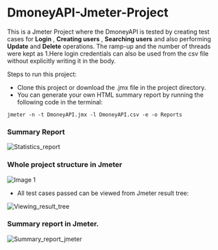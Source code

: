 # DmoneyAPI-Jmeter-Project
This is a Jmeter Project where the DmoneyAPI is tested by creating test cases for **Login** , **Creating users** , **Searching users** and also 
performing **Update** and **Delete** operations. The ramp-up and the number of threads were kept as 1.Here login credentials can also be used from the csv file without explicitly writing it in the body.

Steps to run this project:
- Clone this project or download the .jmx file in the project directory.
- You can generate your own HTML summary report by running the following code in the terminal:
```
jmeter -n -t DmoneyAPI.jmx -l DmoneyAPI.csv -e -o Reports
```
### Summary Report 

![Statistics_report](https://user-images.githubusercontent.com/55280106/176236351-44f81561-6822-473f-a284-6e6f5d8e0a88.png)
### Whole project structure in Jmeter
![Image 1](https://user-images.githubusercontent.com/55280106/176236655-27631c53-2fbf-4983-9ca5-735bf88722e1.png)
- All test cases passed can be viewed from Jmeter result tree:

![Viewing_result_tree](https://user-images.githubusercontent.com/55280106/176237191-2347f629-4619-4fdd-9d52-ca7df394157c.png)
### Summary report in Jmeter.
![Summary_report_jmeter](https://user-images.githubusercontent.com/55280106/176237605-fea6d6c2-8d51-46a9-af63-2ab8593a0fa0.png)
